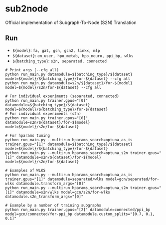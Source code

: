 # sub2node
Official implementation of Subgraph-To-Node (S2N) Translation

## Run

- `${model}`: `fa, gat, gcn, gcn2, linkx, mlp`
- `${dataset}`: `em_user, hpo_metab, hpo_neuro, ppi_bp, wlks`
- `${batching_type}`: `s2n, separated, connected`

```shell
# Print args (--cfg all)
python run_main.py datamodule=${batching_type}/${dataset} model=${model}/${batching_type}/for-${dataset} --cfg all
python run_main.py datamodule=s2n/${dataset}/for-${model} model=${model}/s2n/for-${dataset} --cfg all

# For individual experiments (separated, connected)
python run_main.py trainer.gpus="[0]" datamodule=${batching_type}/${dataset} model=${model}/${batching_type}/for-${dataset}
# For individual experiments (s2n)
python run_main.py trainer.gpus="[0]" datamodule=s2n/${dataset}/for-${model} model=${model}/s2n/for-${dataset}

# For hparams tuning
python run_main.py --multirun hparams_search=optuna_as_is trainer.gpus="[1]" datamodule=${batching_type}/${dataset} model=${model}/${batching_type}/for-${dataset}
python run_main.py --multirun hparams_search=optuna_s2n trainer.gpus="[1]" datamodule=s2n/${dataset}/for-${model} model=${model}/s2n/for-${dataset}

# Examples of WLKS
python run_main.py --multirun hparams_search=optuna_as_is trainer.gpus="[1]" datamodule=separated/wlks model=gcn/separated/for-wlks datamodule.transform_args="[0]"
python run_main.py --multirun hparams_search=optuna_s2n trainer.gpus="[1]" datamodule=s2n/wlks model=gcn/s2n/for-wlks datamodule.s2n_transform_args="[0]"

# Example by a number of training subgraphs
python run_main.py trainer.gpus="[2]" datamodule=connected/ppi_bp model=gcn/connected/for-ppi_bp datamodule.custom_splits="[0.7, 0.1, 0.1]"
```
